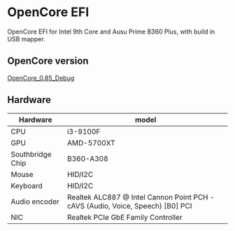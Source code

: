 # OpenCore EFI
OpenCore EFI for Intel 9th Core and Ausu Prime B360 Plus, with build in USB mapper.

## OpenCore version
[OpenCore_0.85_Debug](https://github.com/acidanthera/OpenCorePkg/releases/tag/0.8.5)



## Hardware

| Hardware | model |
| ---- | ---- |
| CPU | i3-9100F |
| GPU | AMD-5700XT |
| Southbridge Chip | B360-A308 |
| Mouse | HID/I2C |
| Keyboard | HID/I2C |
| Audio encoder | Realtek ALC887 @ Intel Cannon Point PCH - cAVS (Audio, Voice, Speech) [B0]	PCI |
| NIC | Realtek PCIe GbE Family Controller |
